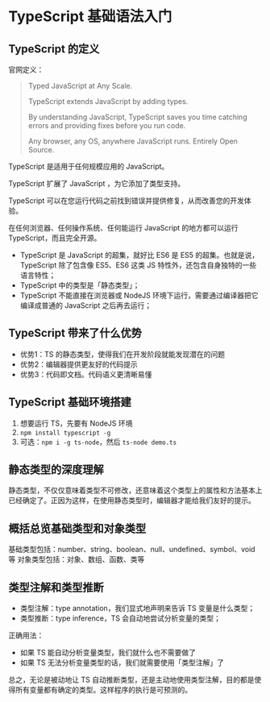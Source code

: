 # TypeScript 基础语法入门

## TypeScript 的定义

官网定义：

> Typed JavaScript at Any Scale.
>
> TypeScript extends JavaScript by adding types.
>
> By understanding JavaScript, TypeScript saves you time catching errors and providing fixes before you run code.
>
> Any browser, any OS, anywhere JavaScript runs. Entirely Open Source.

TypeScript 是适用于任何规模应用的 JavaScript。

TypeScript 扩展了 JavaScript ，为它添加了类型支持。

TypeScript 可以在您运行代码之前找到错误并提供修复，从而改善您的开发体验。

在任何浏览器、任何操作系统、任何能运行 JavaScript 的地方都可以运行 TypeScript，而且完全开源。

* TypeScript 是 JavaScript 的超集，就好比 ES6 是 ES5 的超集。也就是说，TypeScript 除了包含像 ES5、ES6 这类 JS 特性外，还包含自身独特的一些语言特性；
* TypeScript 中的类型是「静态类型」；
* TypeScript 不能直接在浏览器或 NodeJS 环境下运行，需要通过编译器把它编译成普通的 JavaScript 之后再去运行；

## TypeScript 带来了什么优势

* 优势1：TS 的静态类型，使得我们在开发阶段就能发现潜在的问题
* 优势2：编辑器提供更友好的代码提示
* 优势3：代码即文档。代码语义更清晰易懂

## TypeScript 基础环境搭建

1. 想要运行 TS，先要有 NodeJS 环境
2. `npm install typescript -g`
3. 可选：`npm i -g ts-node`，然后 `ts-node demo.ts`

## 静态类型的深度理解

静态类型，不仅仅意味着类型不可修改，还意味着这个类型上的属性和方法基本上已经确定了。正因为这样，在使用静态类型时，编辑器才能给我们友好的提示。

## 概括总览基础类型和对象类型

基础类型包括：number、string、boolean、null、undefined、symbol、void 等
对象类型包括：对象、数组、函数、类等

## 类型注解和类型推断

* 类型注解：type annotation，我们显式地声明来告诉 TS 变量是什么类型；
* 类型推断：type inference，TS 会自动地尝试分析变量的类型；

正确用法：

* 如果 TS 能自动分析变量类型，我们就什么也不需要做了
* 如果 TS 无法分析变量类型的话，我们就需要使用「类型注解」了

总之，无论是被动地让 TS 自动推断类型，还是主动地使用类型注解，目的都是使得所有变量都有确定的类型。这样程序的执行是可预测的。
